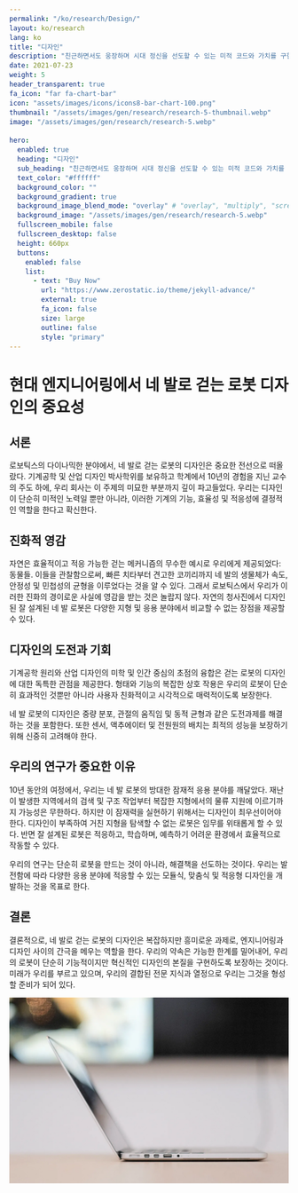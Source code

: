 ```yaml
---
permalink: "/ko/research/Design/"
layout: ko/research
lang: ko
title: "디자인"
description: "친근하면서도 웅장하며 시대 정신을 선도할 수 있는 미적 코드와 가치를 구현하기 위해 혁신적인 디자인과 소재를 개발합니다."
date: 2021-07-23
weight: 5
header_transparent: true
fa_icon: "far fa-chart-bar"
icon: "assets/images/icons/icons8-bar-chart-100.png"
thumbnail: "/assets/images/gen/research/research-5-thumbnail.webp"
image: "/assets/images/gen/research/research-5.webp"

hero:
  enabled: true
  heading: "디자인"
  sub_heading: "친근하면서도 웅장하며 시대 정신을 선도할 수 있는 미적 코드와 가치를 구현하기 위해 혁신적인 디자인과 소재를 개발합니다."
  text_color: "#ffffff"
  background_color: ""
  background_gradient: true
  background_image_blend_mode: "overlay" # "overlay", "multiply", "screen"
  background_image: "/assets/images/gen/research/research-5.webp"
  fullscreen_mobile: false
  fullscreen_desktop: false
  height: 660px
  buttons:
    enabled: false
    list:
      - text: "Buy Now"
        url: "https://www.zerostatic.io/theme/jekyll-advance/"
        external: true
        fa_icon: false
        size: large
        outline: false
        style: "primary"
---
```


# 현대 엔지니어링에서 네 발로 걷는 로봇 디자인의 중요성

## 서론

로보틱스의 다이나믹한 분야에서, 네 발로 걷는 로봇의 디자인은 중요한 전선으로 떠올랐다. 기계공학 및 산업 디자인 박사학위를 보유하고 학계에서 10년의 경험을 지닌 교수의 주도 하에, 우리 회사는 이 주제의 미묘한 부분까지 깊이 파고들었다. 우리는 디자인이 단순히 미적인 노력일 뿐만 아니라, 이러한 기계의 기능, 효율성 및 적응성에 결정적인 역할을 한다고 확신한다.

## 진화적 영감

자연은 효율적이고 적응 가능한 걷는 메커니즘의 무수한 예시로 우리에게 제공되었다: 동물들. 이들을 관찰함으로써, 빠른 치타부터 견고한 코끼리까지 네 발의 생물체가 속도, 안정성 및 민첩성의 균형을 이루었다는 것을 알 수 있다. 그래서 로보틱스에서 우리가 이러한 진화의 경이로운 사실에 영감을 받는 것은 놀랍지 않다. 자연의 청사진에서 디자인된 잘 설계된 네 발 로봇은 다양한 지형 및 응용 분야에서 비교할 수 없는 장점을 제공할 수 있다.

## 디자인의 도전과 기회

기계공학 원리와 산업 디자인의 미학 및 인간 중심의 초점의 융합은 걷는 로봇의 디자인에 대한 독특한 관점을 제공한다. 형태와 기능의 복잡한 상호 작용은 우리의 로봇이 단순히 효과적인 것뿐만 아니라 사용자 친화적이고 시각적으로 매력적이도록 보장한다.

네 발 로봇의 디자인은 중량 분포, 관절의 움직임 및 동적 균형과 같은 도전과제를 해결하는 것을 포함한다. 또한 센서, 액추에이터 및 전원원의 배치는 최적의 성능을 보장하기 위해 신중히 고려해야 한다.

## 우리의 연구가 중요한 이유

10년 동안의 여정에서, 우리는 네 발 로봇의 방대한 잠재적 응용 분야를 깨달았다. 재난이 발생한 지역에서의 검색 및 구조 작업부터 복잡한 지형에서의 물류 지원에 이르기까지 가능성은 무한하다. 하지만 이 잠재력을 실현하기 위해서는 디자인이 최우선이어야 한다. 디자인이 부족하여 거친 지형을 탐색할 수 없는 로봇은 임무를 위태롭게 할 수 있다. 반면 잘 설계된 로봇은 적응하고, 학습하며, 예측하기 어려운 환경에서 효율적으로 작동할 수 있다.

우리의 연구는 단순히 로봇을 만드는 것이 아니라, 해결책을 선도하는 것이다. 우리는 발전함에 따라 다양한 응용 분야에 적응할 수 있는 모듈식, 맞춤식 및 적응형 디자인을 개발하는 것을 목표로 한다.

## 결론

결론적으로, 네 발로 걷는 로봇의 디자인은 복잡하지만 흥미로운 과제로, 엔지니어링과 디자인 사이의 간극을 메우는 역할을 한다. 우리의 약속은 가능한 한계를 밀어내어, 우리의 로봇이 단순히 기능적이지만 혁신적인 디자인의 본질을 구현하도록 보장하는 것이다. 미래가 우리를 부르고 있으며, 우리의 결합된 전문 지식과 열정으로 우리는 그것을 형성할 준비가 되어 있다.


![Design In Figma](/assets/images/gen/content/content-2.webp)
